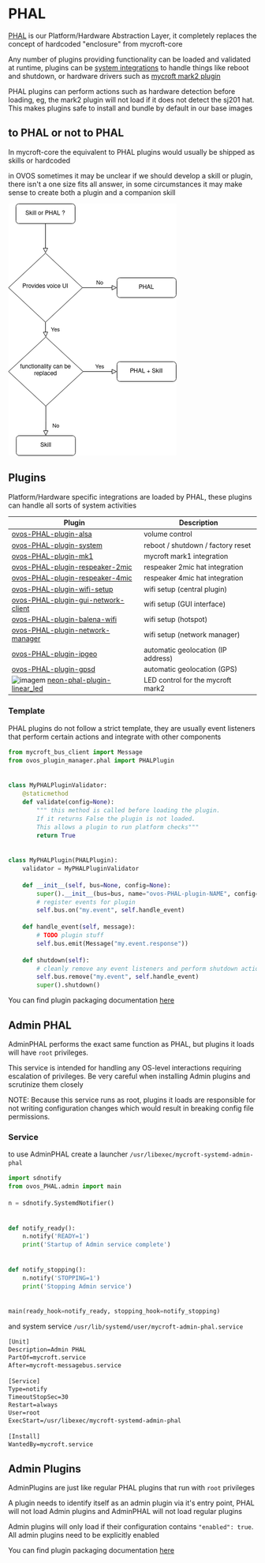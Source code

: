# PHAL

[PHAL](https://github.com/OpenVoiceOS/ovos_PHAL) is our Platform/Hardware Abstraction Layer, it completely replaces the
concept of hardcoded "enclosure" from mycroft-core

Any number of plugins providing functionality can be loaded and validated at runtime, plugins can
be [system integrations](https://github.com/OpenVoiceOS/ovos-PHAL-plugin-system) to handle things like reboot and
shutdown, or hardware drivers such as [mycroft mark2 plugin](https://github.com/OpenVoiceOS/ovos-PHAL-plugin-mk2)

PHAL plugins can perform actions such as hardware detection before loading, eg, the mark2 plugin will not load if it
does not detect the sj201 hat. This makes plugins safe to install and bundle by default in our base images

## to PHAL or not to PHAL

In mycroft-core the equivalent to PHAL plugins would usually be shipped as skills or hardcoded

in OVOS sometimes it may be unclear if we should develop a skill or plugin, there isn't a one size fits all answer, in
some circumstances it may make sense to create both a plugin and a companion skill

![flow](img/phal_or_skill.png)

## Plugins

Platform/Hardware specific integrations are loaded by PHAL, these plugins can handle all sorts of system activities

| Plugin                                                                                                                                                                                               | Description                         |
|------------------------------------------------------------------------------------------------------------------------------------------------------------------------------------------------------|-------------------------------------|
| [ovos-PHAL-plugin-alsa](https://github.com/OpenVoiceOS/ovos-PHAL-plugin-alsa)                                                                                                                        | volume control                      |
| [ovos-PHAL-plugin-system](https://github.com/OpenVoiceOS/ovos-PHAL-plugin-system)                                                                                                                    | reboot / shutdown / factory reset   |
| [ovos-PHAL-plugin-mk1](https://github.com/OpenVoiceOS/ovos-PHAL-plugin-mk1)                                                                                                                          | mycroft mark1 integration           |
| [ovos-PHAL-plugin-respeaker-2mic](https://github.com/OpenVoiceOS/ovos-PHAL-plugin-respeaker-2mic)                                                                                                    | respeaker 2mic hat integration      |
| [ovos-PHAL-plugin-respeaker-4mic](https://github.com/OpenVoiceOS/ovos-PHAL-plugin-respeaker-4mic)                                                                                                    | respeaker 4mic hat integration      |
| [ovos-PHAL-plugin-wifi-setup](https://github.com/OpenVoiceOS/ovos-PHAL-plugin-wifi-setup)                                                                                                            | wifi setup (central plugin)         |
| [ovos-PHAL-plugin-gui-network-client](https://github.com/OpenVoiceOS/ovos-PHAL-plugin-gui-network-client)                                                                                            | wifi setup (GUI interface)          |
| [ovos-PHAL-plugin-balena-wifi](https://github.com/OpenVoiceOS/ovos-PHAL-plugin-balena-wifi)                                                                                                          | wifi setup (hotspot)                |
| [ovos-PHAL-plugin-network-manager](https://github.com/OpenVoiceOS/ovos-PHAL-plugin-network-manager)                                                                                                  | wifi setup (network manager)        |
| [ovos-PHAL-plugin-ipgeo](https://github.com/OpenVoiceOS/ovos-PHAL-plugin-ipgeo)                                                                                                                      | automatic geolocation  (IP address) |
| [ovos-PHAL-plugin-gpsd](https://github.com/OpenVoiceOS/ovos-PHAL-plugin-gpsd)                                                                                                                        | automatic geolocation  (GPS)        |
| ![imagem](https://github.com/OpenVoiceOS/ovos-media/assets/33701864/90f31b0a-dd56-457d-a3cf-7fc08b460038) [neon-phal-plugin-linear_led](https://github.com/NeonGeckoCom/neon-phal-plugin-linear_led) | LED control for the mycroft mark2   |

### Template

PHAL plugins do not follow a strict template, they are usually event listeners that perform certain actions and
integrate with other components

```python
from mycroft_bus_client import Message
from ovos_plugin_manager.phal import PHALPlugin


class MyPHALPluginValidator:
    @staticmethod
    def validate(config=None):
        """ this method is called before loading the plugin.
        If it returns False the plugin is not loaded.
        This allows a plugin to run platform checks"""
        return True


class MyPHALPlugin(PHALPlugin):
    validator = MyPHALPluginValidator

    def __init__(self, bus=None, config=None):
        super().__init__(bus=bus, name="ovos-PHAL-plugin-NAME", config=config)
        # register events for plugin
        self.bus.on("my.event", self.handle_event)

    def handle_event(self, message):
        # TODO plugin stuff
        self.bus.emit(Message("my.event.response"))

    def shutdown(self):
        # cleanly remove any event listeners and perform shutdown actions
        self.bus.remove("my.event", self.handle_event)
        super().shutdown()
```

You can find plugin packaging documentation [here](https://openvoiceos.github.io/community-docs/OPM/#packaging)

## Admin PHAL

AdminPHAL performs the exact same function as PHAL, but plugins it loads will have `root` privileges.

This service is intended for handling any OS-level interactions requiring escalation of privileges. Be very careful when
installing Admin plugins and scrutinize them closely

NOTE: Because this service runs as root, plugins it loads are responsible for not writing
configuration changes which would result in breaking config file permissions.

### Service

to use AdminPHAL create a launcher `/usr/libexec/mycroft-systemd-admin-phal`

```python
import sdnotify
from ovos_PHAL.admin import main

n = sdnotify.SystemdNotifier()


def notify_ready():
    n.notify('READY=1')
    print('Startup of Admin service complete')


def notify_stopping():
    n.notify('STOPPING=1')
    print('Stopping Admin service')


main(ready_hook=notify_ready, stopping_hook=notify_stopping)
```

and system service `/usr/lib/systemd/user/mycroft-admin-phal.service`

```
[Unit]
Description=Admin PHAL
PartOf=mycroft.service
After=mycroft-messagebus.service

[Service]
Type=notify
TimeoutStopSec=30
Restart=always
User=root
ExecStart=/usr/libexec/mycroft-systemd-admin-phal

[Install]
WantedBy=mycroft.service
```

## Admin Plugins

AdminPlugins are just like regular PHAL plugins that run with `root` privileges

A plugin needs to identify itself as an admin plugin via it's entry point, PHAL will not load Admin plugins and
AdminPHAL will not load regular plugins

Admin plugins will only load if their configuration contains `"enabled": true`. All admin plugins need to be explicitly
enabled

You can find plugin packaging documentation [here](https://openvoiceos.github.io/community-docs/OPM/#packaging)
